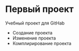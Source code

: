 # Первый проект
Учебный проект для GitHab
- Создание проекта
- Изменение проекта
- Комплирирование проекта

